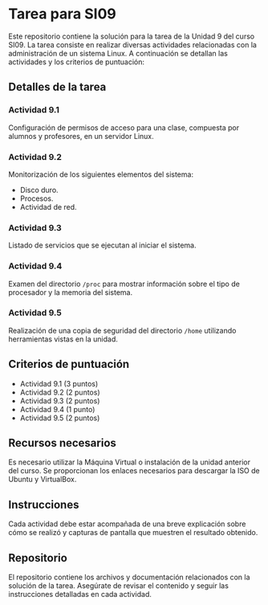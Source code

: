 # Tarea para SI09

Este repositorio contiene la solución para la tarea de la Unidad 9 del curso SI09. La tarea consiste en realizar diversas actividades relacionadas con la administración de un sistema Linux. A continuación se detallan las actividades y los criterios de puntuación:

## Detalles de la tarea

### Actividad 9.1
Configuración de permisos de acceso para una clase, compuesta por alumnos y profesores, en un servidor Linux.

### Actividad 9.2
Monitorización de los siguientes elementos del sistema:
- Disco duro.
- Procesos.
- Actividad de red.

### Actividad 9.3
Listado de servicios que se ejecutan al iniciar el sistema.

### Actividad 9.4
Examen del directorio `/proc` para mostrar información sobre el tipo de procesador y la memoria del sistema.

### Actividad 9.5
Realización de una copia de seguridad del directorio `/home` utilizando herramientas vistas en la unidad.

## Criterios de puntuación
- Actividad 9.1 (3 puntos)
- Actividad 9.2 (2 puntos)
- Actividad 9.3 (2 puntos)
- Actividad 9.4 (1 punto)
- Actividad 9.5 (2 puntos)

## Recursos necesarios
Es necesario utilizar la Máquina Virtual o instalación de la unidad anterior del curso. Se proporcionan los enlaces necesarios para descargar la ISO de Ubuntu y VirtualBox.

## Instrucciones
Cada actividad debe estar acompañada de una breve explicación sobre cómo se realizó y capturas de pantalla que muestren el resultado obtenido.

## Repositorio
El repositorio contiene los archivos y documentación relacionados con la solución de la tarea. Asegúrate de revisar el contenido y seguir las instrucciones detalladas en cada actividad.

